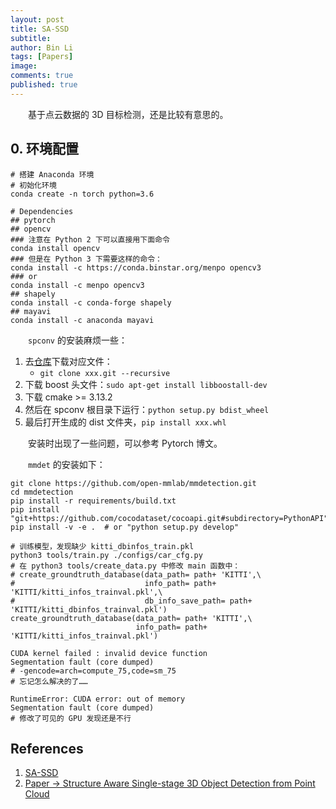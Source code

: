 ```yaml
---
layout: post
title: SA-SSD
subtitle: 
author: Bin Li
tags: [Papers]
image: 
comments: true
published: true
---
```


　　基于点云数据的 3D 目标检测，还是比较有意思的。

## 0. 环境配置
```shell
# 搭建 Anaconda 环境
# 初始化环境
conda create -n torch python=3.6

# Dependencies
## pytorch
## opencv
### 注意在 Python 2 下可以直接用下面命令
conda install opencv
### 但是在 Python 3 下需要这样的命令：
conda install -c https://conda.binstar.org/menpo opencv3
### or
conda install -c menpo opencv3
## shapely
conda install -c conda-forge shapely
## mayavi
conda install -c anaconda mayavi
```

　　`spconv` 的安装麻烦一些：

1. 去[仓库](https://github.com/traveller59/spconv)下载对应文件：
    * `git clone xxx.git --recursive`
2. 下载 boost 头文件：`sudo apt-get install libboostall-dev`
3. 下载 cmake >= 3.13.2
4. 然后在 spconv 根目录下运行：`python setup.py bdist_wheel`
5. 最后打开生成的 dist 文件夹，`pip install xxx.whl`

　　安装时出现了一些问题，可以参考 Pytorch 博文。

　　`mmdet` 的安装如下：

```shell
git clone https://github.com/open-mmlab/mmdetection.git
cd mmdetection
pip install -r requirements/build.txt
pip install "git+https://github.com/cocodataset/cocoapi.git#subdirectory=PythonAPI"
pip install -v -e .  # or "python setup.py develop"
```


```shell
# 训练模型，发现缺少 kitti_dbinfos_train.pkl
python3 tools/train.py ./configs/car_cfg.py
# 在 python3 tools/create_data.py 中修改 main 函数中：
# create_groundtruth_database(data_path= path+ 'KITTI',\
#                             info_path= path+ 'KITTI/kitti_infos_trainval.pkl',\
#                             db_info_save_path= path+ 'KITTI/kitti_dbinfos_trainval.pkl')
create_groundtruth_database(data_path= path+ 'KITTI',\
                            info_path= path+ 'KITTI/kitti_infos_trainval.pkl')
```


```shell
CUDA kernel failed : invalid device function
Segmentation fault (core dumped)
# -gencode=arch=compute_75,code=sm_75
# 忘记怎么解决的了……
```


```shell
RuntimeError: CUDA error: out of memory
Segmentation fault (core dumped)
# 修改了可见的 GPU 发现还是不行
```
## References
1. [SA-SSD](https://github.com/skyhehe123/SA-SSD)
2. [Paper -> Structure Aware Single-stage 3D Object Detection from Point Cloud](https://www4.comp.polyu.edu.hk/~cslzhang/paper/SA-SSD.pdf)
